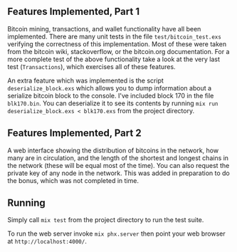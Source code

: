 ## Features Implemented, Part 1

Bitcoin mining, transactions, and wallet functionality have all been implemented.
There are many unit tests in the file `test/bitcoin_test.exs` verifying the 
correctness of this implementation. Most of these were taken from the bitcoin wiki,
stackoverflow, or the bitcoin.org documentation.
For a more complete test of the above functionality take a look at the very last test
(`Transactions`), which exercises all of these features.

An extra feature which was implemented is the script `deserialize_block.exs` which allows
you to dump information about a serialize bitcoin block to the console. I've included
block 170 in the file `blk170.bin`. You can deserialize it to see its contents by running
`mix run deserialize_block.exs < blk170.exs` from the project directory.

## Features Implemented, Part 2

A web interface showing the distribution of bitcoins in the network, how many are in circulation,
and the length of the shortest and longest chains in the network (these will be equal most of the
time). You can also request the private key of any node in the network. This was added in preparation
to do the bonus, which was not completed in time.

## Running

Simply call `mix test` from the project directory to run the test suite.

To run the web server invoke `mix phx.server` then point your web browser at
`http://localhost:4000/`.
